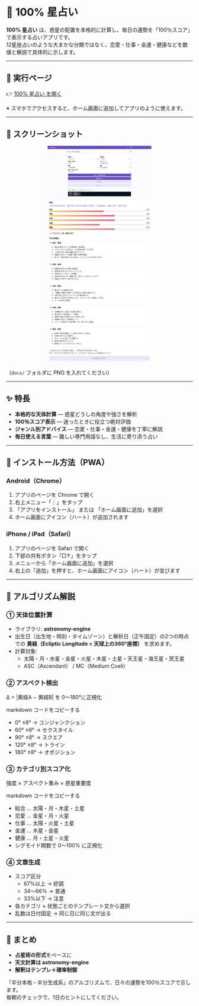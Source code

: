 # 🌟 100% 星占い

**100% 星占い** は、惑星の配置を本格的に計算し、毎日の運勢を「100％スコア」で表示する占いアプリです。  
12星座占いのような大まかな分類ではなく、恋愛・仕事・金運・健康などを数値と解説で具体的に示します。

---

## 🚀 実行ページ
👉 [100% 星占い を開く](https://masato-nasu.github.io/horoscope-100pct/)

※ スマホでアクセスすると、ホーム画面に追加してアプリのように使えます。

---

## 📸 スクリーンショット
<p align="center">
  <img src="docs/screenshot-top.png" alt="100% 星占い スクリーンショット1" width="280">
  <img src="docs/screenshot-result.png" alt="100% 星占い スクリーンショット2" width="280">
</p>

（`docs/` フォルダに PNG を入れてください）

---

## ✨ 特長
- **本格的な天体計算** — 惑星どうしの角度や強さを解析  
- **100％スコア表示** — 迷ったときに役立つ絶対評価  
- **ジャンル別アドバイス** — 恋愛・仕事・金運・健康を丁寧に解説  
- **毎日使える言葉** — 難しい専門用語なし、生活に寄り添う占い  

---

## 📱 インストール方法（PWA）

### Android（Chrome）
1. アプリのページを Chrome で開く  
2. 右上メニュー「︙」をタップ  
3. 「アプリをインストール」 または 「ホーム画面に追加」を選択  
4. ホーム画面にアイコン（ハート）が追加されます  

### iPhone / iPad（Safari）
1. アプリのページを Safari で開く  
2. 下部の共有ボタン「□↑」をタップ  
3. メニューから「ホーム画面に追加」を選択  
4. 右上の「追加」を押すと、ホーム画面にアイコン（ハート）が並びます  

---

## 🔮 アルゴリズム解説

### ① 天体位置計算
- ライブラリ: **astronomy-engine**  
- 出生日（出生地・時刻・タイムゾーン）と解析日（正午固定）の2つの時点での **黄経（Ecliptic Longitude = 天球上の360°座標）** を求めます。  
- 計算対象:  
  - 太陽・月・水星・金星・火星・木星・土星・天王星・海王星・冥王星  
  - ASC（Ascendant） / MC（Medium Coeli）

### ② アスペクト検出
Δ = |黄経A − 黄経B| を 0〜180°に正規化

markdown
コードをコピーする
- 0° ±8° → コンジャンクション  
- 60° ±6° → セクスタイル  
- 90° ±8° → スクエア  
- 120° ±8° → トライン  
- 180° ±8° → オポジション  

### ③ カテゴリ別スコア化
強度 × アスペクト重み × 惑星重要度

markdown
コードをコピーする
- 総合 … 太陽・月・木星・土星  
- 恋愛 … 金星・月・火星  
- 仕事 … 太陽・火星・土星  
- 金運 … 木星・金星  
- 健康 … 月・土星・火星  
- シグモイド関数で 0〜100% に正規化

### ④ 文章生成
- スコア区分  
  - 67%以上 → 好調  
  - 34〜66% → 普通  
  - 33%以下 → 注意  
- 各カテゴリ × 状態ごとのテンプレート文から選択  
- 乱数は日付固定 → 同じ日に同じ文が出る  

---

## 📝 まとめ
- **占星術の形式**をベースに  
- **天文計算は astronomy-engine**  
- **解釈はテンプレ＋確率制御**  

「半分本格・半分生成系」のアルゴリズムで、日々の運勢を100％スコアで示します。  
毎朝のチェックで、1日のヒントにしてください。
